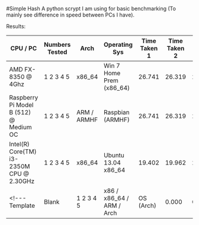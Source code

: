#Simple Hash
A python scrypt I am using for basic benchmarking (To mainly see difference in speed between PCs I have).

Results:

| CPU / PC | Numbers Tested | Arch | Operating Sys | Time Taken 1 | Time Taken 2 | Time Taken 3 |
| --- | --- | --- | --- | --- | --- | --- |
| AMD FX-8350 @ 4Ghz | 1 2 3 4 5 | x86_64 | Win 7 Home Prem (x86_64) | 26.741 | 26.319 | 26.457 |
| Raspberry Pi Model B (512) @ Medium OC | 1 2 3 4 5 | ARM / ARMHF | Raspbian (ARMHF) | 26.741 | 26.319 | 26.457 |
| Intel(R) Core(TM) i3-2350M CPU @ 2.30GHz | 1 2 3 4 5 | x86_64 | Ubuntu 13.04 x86_64 | 19.402 | 19.962 | 20.45 |
<!--- Template | Blank | 1 2 3 4 5 | x86 / x86_64 / ARM / Arch | OS (Arch) | 0.000 | 0.000 | 0.000 |--->
